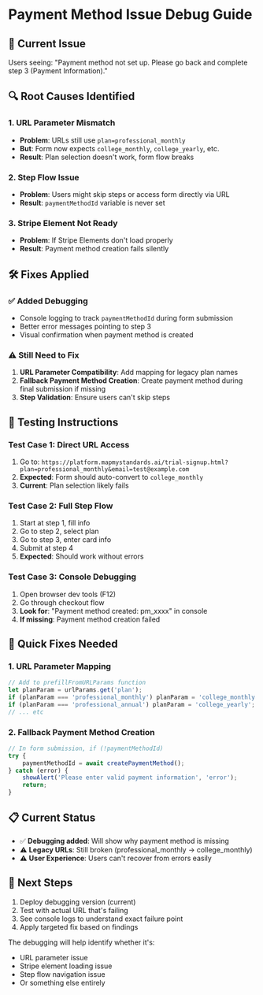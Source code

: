 # Payment Method Issue Debug Guide

## 🐛 **Current Issue**
Users seeing: "Payment method not set up. Please go back and complete step 3 (Payment Information)."

## 🔍 **Root Causes Identified**

### 1. **URL Parameter Mismatch**
- **Problem**: URLs still use `plan=professional_monthly` 
- **But**: Form now expects `college_monthly`, `college_yearly`, etc.
- **Result**: Plan selection doesn't work, form flow breaks

### 2. **Step Flow Issue**
- **Problem**: Users might skip steps or access form directly via URL
- **Result**: `paymentMethodId` variable is never set

### 3. **Stripe Element Not Ready**
- **Problem**: If Stripe Elements don't load properly
- **Result**: Payment method creation fails silently

## 🛠️ **Fixes Applied**

### ✅ **Added Debugging**
- Console logging to track `paymentMethodId` during form submission
- Better error messages pointing to step 3
- Visual confirmation when payment method is created

### ⚠️ **Still Need to Fix**
1. **URL Parameter Compatibility**: Add mapping for legacy plan names
2. **Fallback Payment Method Creation**: Create payment method during final submission if missing
3. **Step Validation**: Ensure users can't skip steps

## 🧪 **Testing Instructions**

### Test Case 1: Direct URL Access
1. Go to: `https://platform.mapmystandards.ai/trial-signup.html?plan=professional_monthly&email=test@example.com`
2. **Expected**: Form should auto-convert to `college_monthly`
3. **Current**: Plan selection likely fails

### Test Case 2: Full Step Flow
1. Start at step 1, fill info
2. Go to step 2, select plan
3. Go to step 3, enter card info
4. Submit at step 4
5. **Expected**: Should work without errors

### Test Case 3: Console Debugging
1. Open browser dev tools (F12)
2. Go through checkout flow
3. **Look for**: "Payment method created: pm_xxxx" in console
4. **If missing**: Payment method creation failed

## 🎯 **Quick Fixes Needed**

### 1. URL Parameter Mapping
```javascript
// Add to prefillFromURLParams function
let planParam = urlParams.get('plan');
if (planParam === 'professional_monthly') planParam = 'college_monthly';
if (planParam === 'professional_annual') planParam = 'college_yearly';
// ... etc
```

### 2. Fallback Payment Method Creation
```javascript
// In form submission, if (!paymentMethodId)
try {
    paymentMethodId = await createPaymentMethod();
} catch (error) {
    showAlert('Please enter valid payment information', 'error');
    return;
}
```

## 📋 **Current Status**
- ✅ **Debugging added**: Will show why payment method is missing
- ⚠️ **Legacy URLs**: Still broken (professional_monthly → college_monthly)
- ⚠️ **User Experience**: Users can't recover from errors easily

## 🚀 **Next Steps**
1. Deploy debugging version (current)
2. Test with actual URL that's failing
3. See console logs to understand exact failure point
4. Apply targeted fix based on findings

The debugging will help identify whether it's:
- URL parameter issue
- Stripe element loading issue  
- Step flow navigation issue
- Or something else entirely